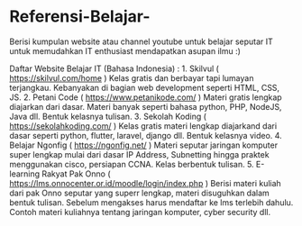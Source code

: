 # Referensi-Belajar-
Berisi kumpulan website atau channel youtube untuk belajar seputar IT untuk memudahkan IT enthusiast mendapatkan asupan ilmu :)

Daftar Website Belajar IT (Bahasa Indonesia) : 
    1. Skilvul ( https://skilvul.com/home ) 
	     Kelas gratis dan berbayar tapi lumayan terjangkau. Kebanyakan di bagian web development 
	     seperti HTML, CSS, JS. 
    2. Petani Code ( https://www.petanikode.com/ )
       Materi gratis lengkap diajarkan dari dasar. Materi banyak seperti bahasa python, PHP, NodeJS, Java dll. Bentuk kelasnya tulisan. 
    3. Sekolah Koding ( https://sekolahkoding.com/ )
       Kelas gratis materi lengkap diajarkand dari dasar seperti python, flutter, laravel, django dll. Bentuk kelasnya video. 
    4. Belajar Ngonfig ( https://ngonfig.net/ ) 
       Materi seputar jaringan komputer super lengkap mulai dari dasar IP Address, Subnetting hingga praktek menggunakan cisco, persiapan CCNA. Kelas berbentuk            tulisan. 
    5. E-learning Rakyat Pak Onno ( https://lms.onnocenter.or.id/moodle/login/index.php ) 
       Berisi materi kuliah dari pak Onno seputar yang superr lengkap, materi disuguhkan dalam bentuk tulisan. Sebelum mengakses harus mendaftar ke lms terlebih            dahulu. Contoh materi kuliahnya tentang jaringan komputer, cyber security dll. 
